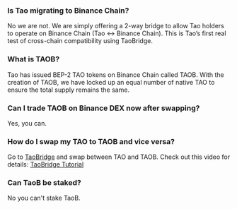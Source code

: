 ### Is Tao migrating to Binance Chain?

No we are not. We are simply offering a 2-way bridge to allow Tao holders to operate on Binance Chain (Tao <-> Binance Chain). This is Tao’s first real test of cross-chain compatibility using TaoBridge.

### What is TAOB?

Tao has issued BEP-2 TAO tokens on Binance Chain called TAOB. With the creation of TAOB, we have locked up an equal number of native TAO to ensure the total supply remains the same.

### Can I trade TAOB on Binance DEX now after swapping?

Yes, you can.

### How do I swap my TAO to TAOB and vice versa?

Go to [TaoBridge](https://bridge.tao.network) and swap between TAO and TAOB. Check out this video for details: [TaoBridge Tutorial](https://www.youtube.com/watch?v=TglV_VyAYI4&feature=youtu.be)

### Can TaoB be staked?

No you can't stake TaoB.
